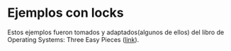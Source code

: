 # Ejemplos con locks

Estos ejemplos fueron tomados y adaptados(algunos de ellos) del libro de Operating Systems: Three Easy Pieces ([link](https://pages.cs.wisc.edu/~remzi/OSTEP/)). 